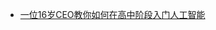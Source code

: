 





* [一位16岁CEO教你如何在高中阶段入门人工智能](https://baijiahao.baidu.com/s?id=1593350181694110432&wfr=spider&for=pc)